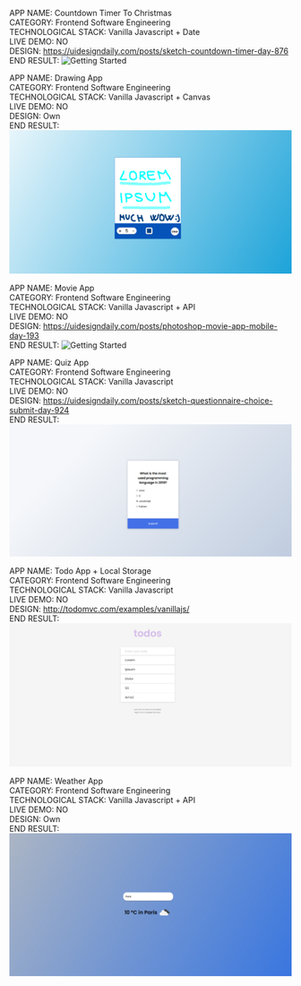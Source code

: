  APP NAME: Countdown Timer To Christmas<br/>
 CATEGORY:  Frontend Software Engineering <br/>
 TECHNOLOGICAL STACK: Vanilla Javascript + Date<br/>
 LIVE DEMO: NO <br/>
 DESIGN: https://uidesigndaily.com/posts/sketch-countdown-timer-day-876 <br/>
 END RESULT:
 ![Getting Started](project-images/Countdown-timer.png)
 
 APP NAME: Drawing App <br/>
 CATEGORY:  Frontend Software Engineering <br/>
 TECHNOLOGICAL STACK: Vanilla Javascript + Canvas<br/>
 LIVE DEMO: NO <br/>
 DESIGN: Own <br/>
 END RESULT:
 ![Getting Started](project-images/Drawing-app.png)

 APP NAME: Movie App <br/>
 CATEGORY:  Frontend Software Engineering <br/>
 TECHNOLOGICAL STACK: Vanilla Javascript + API<br/>
 LIVE DEMO: NO <br/>
 DESIGN: https://uidesigndaily.com/posts/photoshop-movie-app-mobile-day-193 <br/>
 END RESULT:
 ![Getting Started](project-images/movie-app.png)

 APP NAME: Quiz App<br/>
 CATEGORY:  Frontend Software Engineering <br/>
 TECHNOLOGICAL STACK: Vanilla Javascript<br/>
 LIVE DEMO: NO <br/>
 DESIGN: https://uidesigndaily.com/posts/sketch-questionnaire-choice-submit-day-924 <br/>
 END RESULT:
 ![Getting Started](project-images/Quiz-app.png)

 APP NAME: Todo App + Local Storage<br/>
 CATEGORY:  Frontend Software Engineering <br/>
 TECHNOLOGICAL STACK: Vanilla Javascript<br/>
 LIVE DEMO: NO <br/>
 DESIGN: http://todomvc.com/examples/vanillajs/ <br/>
 END RESULT:
 ![Getting Started](project-images/todo-app.png)
 
 APP NAME: Weather App <br/>
 CATEGORY:  Frontend Software Engineering <br/>
 TECHNOLOGICAL STACK: Vanilla Javascript + API<br/>
 LIVE DEMO: NO <br/>
 DESIGN: Own <br/>
 END RESULT:
 ![Getting Started](project-images/Weather-app.png)
